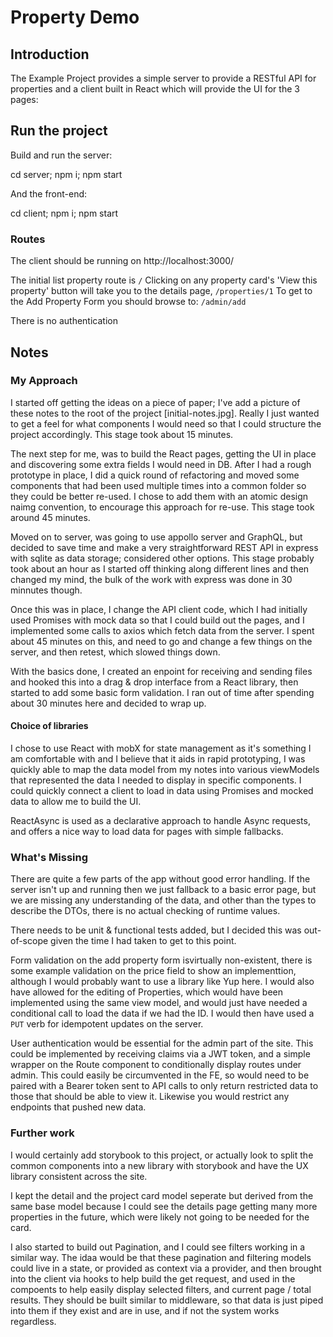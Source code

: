 # Property Demo

## Introduction

The Example Project provides a simple server to provide a RESTful API for properties and a client built in React which will provide the UI for the 3 pages:

## Run the project

Build and run the server:

cd server; npm i; npm start

And the front-end:

cd client; npm i; npm start

### Routes

The client should be running on http://localhost:3000/

The initial list property route is `/`
Clicking on any property card's 'View this property' button will take you to the details page, `/properties/1`
To get to the Add Property Form you should browse to: `/admin/add`

There is no authentication

## Notes

### My Approach

I started off getting the ideas on a piece of paper; I've add a picture of these notes to the root of the project [initial-notes.jpg]. Really I just wanted to get a feel for what components I would need so that I could structure the project accordingly. This stage took about 15 minutes.

The next step for me, was to build the React pages, getting the UI in place and discovering some extra fields I would need in DB. After I had a rough prototype in place, I did a quick round of refactoring and moved some components that had been used multiple times into a common folder so they could be better re-used. I chose to add them with an atomic design naimg convention, to encourage this approach for re-use. This stage took around 45 minutes.

Moved on to server, was going to use appollo server and GraphQL, but decided to save time and make a very straightforward REST API in express with sqlite as data storage; considered other options. This stage probably took about an hour as I started off thinking along different lines and then changed my mind, the bulk of the work with express was done in 30 minnutes though.

Once this was in place, I change the API client code, which I had initially used Promises with mock data so that I could build out the pages, and I implemented some calls to axios which fetch data from the server. I spent about 45 minutes on this, and need to go and change a few things on the server, and then retest, which slowed things down.

With the basics done, I created an enpoint for receiving and sending files and hooked this into a drag & drop interface from a React library, then started to add some basic form validation. I ran out of time after spending about 30 minutes here and decided to wrap up.

#### Choice of libraries

I chose to use React with mobX for state management as it's something I am comfortable with and I believe that it aids in rapid prototyping, I was quickly able to map the data model from my notes into various viewModels that represented the data I needed to display in specific components. I could quickly connect a client to load in data using Promises and mocked data to allow me to build the UI.

ReactAsync is used as a declarative approach to handle Async requests, and offers a nice way to load data for pages with simple fallbacks.

### What's Missing

There are quite a few parts of the app without good error handling. If the server isn't up and running then we just fallback to a basic error page, but we are missing any understanding of the data, and other than the types to describe the DTOs, there is no actual checking of runtime values.

There needs to be unit & functional tests added, but I decided this was out-of-scope given the time I had taken to get to this point.

Form validation on the add property form isvirtually non-existent, there is some example validation on the price field to show an implementtion, although I would probably want to use a library like Yup here. I would also have allowed for the editing of Properties, which would have been implemented using the same view model, and would just have needed a conditional call to load the data if we had the ID. I would then have used a `PUT` verb for idempotent updates on the server. 

User authentication would be essential for the admin part of the site. This could be implemented by receiving claims via a JWT token, and a simple wrapper on the Route component to conditionally display routes under admin. This could easily be circumvented in the FE, so would need to be paired with a Bearer token sent to API calls to only return restricted data to those that should be able to view it. Likewise you would restrict any endpoints that pushed new data.

### Further work

I would certainly add storybook to this project, or actually look to split the common components into a new library with storybook and have the UX library consistent across the site.

I kept the detail and the project card model seperate but derived from the same base model because I could see the details page getting many more properties in the future, which were likely not going to be needed for the card.

I also started to build out Pagination, and I could see filters working in a similar way. The idaa would be that these pagination and filtering models could live in a state, or provided as context via a provider, and then brought into the client via hooks to help build the get request, and used in the compoents to help easily display selected filters, and current page / total results. They should be built similar to middleware, so that data is just piped into them if they exist and are in use, and if not the system works regardless.
